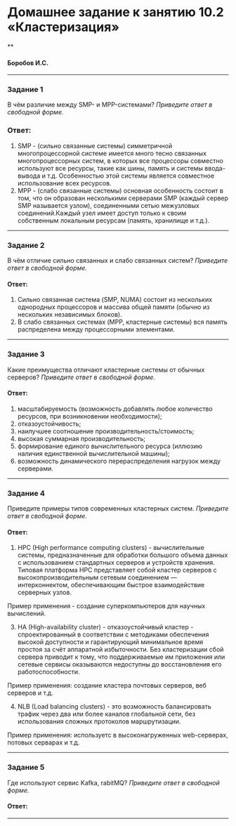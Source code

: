 # Домашнее задание к занятию 10.2 «Кластеризация»
**
#### Боробов И.С.
---
### Задание 1
В чём различие между SMP- и MPP-системами?
*Приведите ответ в свободной форме.*

### Ответ:
1. SMP - (сильно связанные системы) симметричной многопроцессорной системе имеется много тесно связанных многопроцессорных систем, в которых все процессоры совместно используют все ресурсы, такие как шины, память и системы ввода-вывода и т.д. Особенностью этой системы является совместное использование всех ресурсов.
2. MPP - (слабо связанные системы) основная особенность состоит в том, что он образован несколькими серверами SMP (каждый сервер SMP называется узлом), соединенными сетью межузловых соединений.Каждый узел имеет доступ только к своим собственным локальным ресурсам (память, хранилище и т.д.).

---
### Задание 2
В чём отличие сильно связанных и слабо связанных систем?
*Приведите ответ в свободной форме.*

#### Ответ:
1. Сильно связанная система (SMP, NUMA) состоит из нескольких однородных
процессоров и массива общей памяти (обычно из нескольких
независимых блоков).
2. В слабо связанных системах (MPP, кластерные системы) вся память распределена между
процессорными элементами.

---
### Задание 3
Какие преимущества отличают кластерные системы от обычных серверов?
*Приведите ответ в свободной форме.*

#### Ответ:
1. масштабируемость (возможность добавлять любое количество ресурсов, при возникновении необходимости);
2. отказоустойчивость;
3. наилучшее соотношение производительность/стоимость;
4. высокая суммарная производительность;
5. формирование единого вычислительного ресурса (иллюзию наличия единственной вычислительной
машины);
6. возможность динамического перераспределения нагрузок между серверами.
---
### Задание 4
Приведите примеры типов современных кластерных систем.
*Приведите ответ в свободной форме.*

#### Ответ:
1. HPC (High performance computing clusters) - вычислительные системы, предназначенные для обработки большого объема данных с использованием стандартных серверов и устройств хранения. Типовая платформа HPC представляет собой кластер серверов с высокопроизводительным сетевым соединением — интерконнектом, обеспечивающим быстрое взаимодействие серверных узлов.  

Пример применения - создание суперкомпьютеров для научных вычислений.

3. HA (High-availability cluster) - отказоустойчивый кластер - спроектированный в соответствии с методиками обеспечения высокой доступности и гарантирующий минимальное время простоя за счёт аппаратной избыточности. Без кластеризации сбой сервера приводит к тому, что поддерживаемые им приложения или сетевые сервисы оказываются недоступны до восстановления его работоспособности.  

Пример применения: создание кластера почтовых серверов, веб серверов и т.д.

4. NLB (Load balancing clusters) - это возможность балансировать трафик через два или более каналов глобальной сети, без использования сложных протоколов маршрутизации.

Пример применения: используетс в высоконагруженных web-серверах, потовых серварах и т.д.

---
### Задание 5
Где используют сервис Kafka, rabitMQ?
*Приведите ответ в свободной форме.*

#### Ответ:
---

